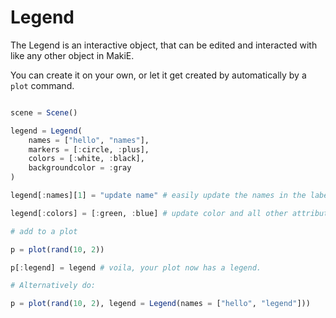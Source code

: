 # Legend

The Legend is an interactive object, that can be edited and interacted with like
any other object in MakiE.

You can create it on your own, or let it get created by automatically by a `plot`
command.

```julia

scene = Scene()

legend = Legend(
    names = ["hello", "names"],
    markers = [:circle, :plus],
    colors = [:white, :black],
    backgroundcolor = :gray
)

legend[:names][1] = "update name" # easily update the names in the label

legend[:colors] = [:green, :blue] # update color and all other attributes in the same way

# add to a plot

p = plot(rand(10, 2))

p[:legend] = legend # voila, your plot now has a legend.

# Alternatively do:

p = plot(rand(10, 2), legend = Legend(names = ["hello", "legend"]))
```

